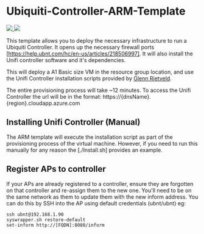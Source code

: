 # Ubiquiti-Controller-ARM-Template

<a href="https://portal.azure.com/#create/Microsoft.Template/uri/https%3A%2F%2Fraw.githubusercontent.com%2Fdaltskin%2FUbiquiti-Controller-ARM-Template%2Fmaster%2Fazuredeploy.json" target="_blank">
    <img src="http://azuredeploy.net/deploybutton.png"/>
</a>
<a href="http://armviz.io/#/?load=https%3A%2F%2Fraw.githubusercontent.com%2Fdaltskin%2FUbiquiti-Controller-ARM-Template%2Fmaster%2Fazuredeploy.json" target="_blank">
    <img src="http://armviz.io/visualizebutton.png"/>
</a>

This template allows you to deploy the necessary infrastructure to run a Ubiquiti Controller. 
It opens up the necessary firewall ports [https://help.ubnt.com/hc/en-us/articles/218506997].  It will also install the Unifi controller software and it's dependencies.

This will deploy a A1 Basic size VM in the resource group location, and use the Unifi Controller installation scripts provided by [Glenn Rietveld](https://GlennR.nl).

The entire provisioning process will take ~12 minutes.  To access the Unifi Controller the url will be in the format: https://{dnsName}.{region}.cloudapp.azure.com

## Installing Unifi Controller (Manual)

The ARM template will execute the installation script as part of the provisioning process of the virtual machine.  However, if you need to run this manually for any reason the [./Install.sh] provides an example.

## Register APs to controller

If your APs are already registered to a controller, ensure they are forgotten on that controller and re-assign them to the new one.  You'll need to be on the same network as them to update them with the new inform address.  You can do this by SSH into the AP using default credentials (ubnt/ubnt) eg:

```
ssh ubnt@192.168.1.90
syswrapper.sh restore-default
set-inform http://[FQDN]:8080/inform
```
